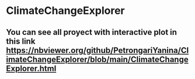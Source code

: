 # ClimateChangeExplorer
## You can see all proyect with interactive plot in this link https://nbviewer.org/github/PetrongariYanina/ClimateChangeExplorer/blob/main/ClimateChangeExplorer.html
